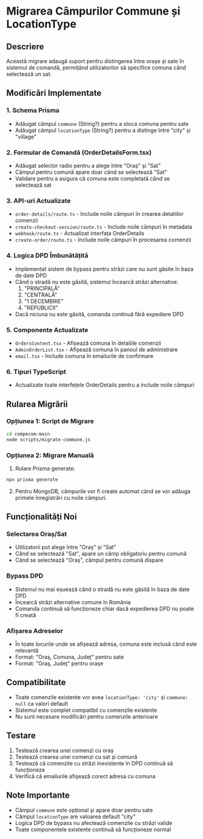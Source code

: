 # Migrarea Câmpurilor Commune și LocationType

## Descriere

Această migrare adaugă suport pentru distingerea între orașe și sate în sistemul de comandă, permițând utilizatorilor să specifice comuna când selectează un sat.

## Modificări Implementate

### 1. Schema Prisma
- Adăugat câmpul `commune` (String?) pentru a stoca comuna pentru sate
- Adăugat câmpul `locationType` (String?) pentru a distinge între "city" și "village"

### 2. Formular de Comandă (OrderDetailsForm.tsx)
- Adăugat selector radio pentru a alege între "Oraș" și "Sat"
- Câmpul pentru comună apare doar când se selectează "Sat"
- Validare pentru a asigura că comuna este completată când se selectează sat

### 3. API-uri Actualizate
- `order-details/route.ts` - Include noile câmpuri în crearea detaliilor comenzii
- `create-checkout-session/route.ts` - Include noile câmpuri în metadata
- `webhook/route.ts` - Actualizat interfața OrderDetails
- `create-order/route.ts` - Include noile câmpuri în procesarea comenzii

### 4. Logica DPD Îmbunătățită
- Implementat sistem de bypass pentru străzi care nu sunt găsite în baza de date DPD
- Când o stradă nu este găsită, sistemul încearcă străzi alternative:
  1. "PRINCIPALĂ"
  2. "CENTRALĂ" 
  3. "1 DECEMBRIE"
  4. "REPUBLICII"
- Dacă niciuna nu este găsită, comanda continuă fără expediere DPD

### 5. Componente Actualizate
- `OrdersContent.tsx` - Afișează comuna în detaliile comenzii
- `AdminOrderList.tsx` - Afișează comuna în panoul de administrare
- `email.tsx` - Include comuna în emailurile de confirmare

### 6. Tipuri TypeScript
- Actualizate toate interfețele OrderDetails pentru a include noile câmpuri

## Rularea Migrării

### Opțiunea 1: Script de Migrare
```bash
cd compecom-main
node scripts/migrate-commune.js
```

### Opțiunea 2: Migrare Manuală
1. Rulare Prisma generate:
```bash
npx prisma generate
```

2. Pentru MongoDB, câmpurile vor fi create automat când se vor adăuga primele înregistrări cu noile câmpuri.

## Funcționalități Noi

### Selectarea Oraș/Sat
- Utilizatorii pot alege între "Oraș" și "Sat"
- Când se selectează "Sat", apare un câmp obligatoriu pentru comună
- Când se selectează "Oraș", câmpul pentru comună dispare

### Bypass DPD
- Sistemul nu mai eșuează când o stradă nu este găsită în baza de date DPD
- Încearcă străzi alternative comune în România
- Comanda continuă să funcționeze chiar dacă expedierea DPD nu poate fi creată

### Afișarea Adreselor
- În toate locurile unde se afișează adresa, comuna este inclusă când este relevantă
- Format: "Oraș, Comuna, Județ" pentru sate
- Format: "Oraș, Județ" pentru orașe

## Compatibilitate

- Toate comenzile existente vor avea `locationType: 'city'` și `commune: null` ca valori default
- Sistemul este complet compatibil cu comenzile existente
- Nu sunt necesare modificări pentru comenzile anterioare

## Testare

1. Testează crearea unei comenzi cu oraș
2. Testează crearea unei comenzi cu sat și comună
3. Testează că comenzile cu străzi inexistente în DPD continuă să funcționeze
4. Verifică că emailurile afișează corect adresa cu comuna

## Note Importante

- Câmpul `commune` este opțional și apare doar pentru sate
- Câmpul `locationType` are valoarea default "city"
- Logica DPD de bypass nu afectează comenzile cu străzi valide
- Toate componentele existente continuă să funcționeze normal 
